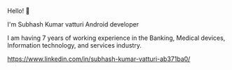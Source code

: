 Hello! 👋

I'm Subhash Kumar vatturi Android developer

I am having 7 years of working experience in the Banking, Medical devices, Information technology, and services industry.

https://www.linkedin.com/in/subhash-kumar-vatturi-ab371ba0/
